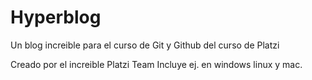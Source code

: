 # Hyperblog
Un blog increible para el curso de Git y Github del curso de Platzi

Creado por el increible Platzi Team
Incluye ej. en windows linux y mac.